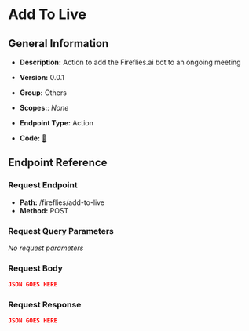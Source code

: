 # Add To Live

## General Information

- **Description:** Action to add the Fireflies.ai bot to an ongoing meeting

- **Version:** 0.0.1
- **Group:** Others
- **Scopes:**: _None_
- **Endpoint Type:** Action
- **Code:** [🔗](https://github.com/NangoHQ/integration-templates/tree/main/integrations/fireflies/actions/add-to-live.ts)

## Endpoint Reference

### Request Endpoint

- **Path:** /fireflies/add-to-live
- **Method:** POST

### Request Query Parameters

_No request parameters_

### Request Body

```json
JSON GOES HERE
```

### Request Response

```json
JSON GOES HERE
```
